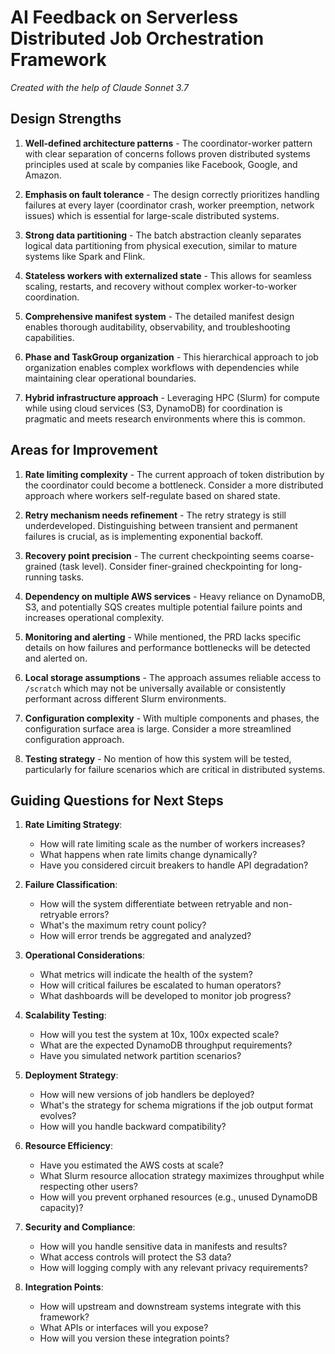 # AI Feedback on Serverless Distributed Job Orchestration Framework

*Created with the help of Claude Sonnet 3.7*

## Design Strengths

1. **Well-defined architecture patterns** - The coordinator-worker pattern with clear separation of concerns follows proven distributed systems principles used at scale by companies like Facebook, Google, and Amazon.

2. **Emphasis on fault tolerance** - The design correctly prioritizes handling failures at every layer (coordinator crash, worker preemption, network issues) which is essential for large-scale distributed systems.

3. **Strong data partitioning** - The batch abstraction cleanly separates logical data partitioning from physical execution, similar to mature systems like Spark and Flink.

4. **Stateless workers with externalized state** - This allows for seamless scaling, restarts, and recovery without complex worker-to-worker coordination.

5. **Comprehensive manifest system** - The detailed manifest design enables thorough auditability, observability, and troubleshooting capabilities.

6. **Phase and TaskGroup organization** - This hierarchical approach to job organization enables complex workflows with dependencies while maintaining clear operational boundaries.

7. **Hybrid infrastructure approach** - Leveraging HPC (Slurm) for compute while using cloud services (S3, DynamoDB) for coordination is pragmatic and meets research environments where this is common.

## Areas for Improvement

1. **Rate limiting complexity** - The current approach of token distribution by the coordinator could become a bottleneck. Consider a more distributed approach where workers self-regulate based on shared state.

2. **Retry mechanism needs refinement** - The retry strategy is still underdeveloped. Distinguishing between transient and permanent failures is crucial, as is implementing exponential backoff.

3. **Recovery point precision** - The current checkpointing seems coarse-grained (task level). Consider finer-grained checkpointing for long-running tasks.

4. **Dependency on multiple AWS services** - Heavy reliance on DynamoDB, S3, and potentially SQS creates multiple potential failure points and increases operational complexity.

5. **Monitoring and alerting** - While mentioned, the PRD lacks specific details on how failures and performance bottlenecks will be detected and alerted on.

6. **Local storage assumptions** - The approach assumes reliable access to `/scratch` which may not be universally available or consistently performant across different Slurm environments.

7. **Configuration complexity** - With multiple components and phases, the configuration surface area is large. Consider a more streamlined configuration approach.

8. **Testing strategy** - No mention of how this system will be tested, particularly for failure scenarios which are critical in distributed systems.

## Guiding Questions for Next Steps

1. **Rate Limiting Strategy**:
   - How will rate limiting scale as the number of workers increases?
   - What happens when rate limits change dynamically?
   - Have you considered circuit breakers to handle API degradation?

2. **Failure Classification**:
   - How will the system differentiate between retryable and non-retryable errors?
   - What's the maximum retry count policy?
   - How will error trends be aggregated and analyzed?

3. **Operational Considerations**:
   - What metrics will indicate the health of the system?
   - How will critical failures be escalated to human operators?
   - What dashboards will be developed to monitor job progress?

4. **Scalability Testing**:
   - How will you test the system at 10x, 100x expected scale?
   - What are the expected DynamoDB throughput requirements?
   - Have you simulated network partition scenarios?

5. **Deployment Strategy**:
   - How will new versions of job handlers be deployed?
   - What's the strategy for schema migrations if the job output format evolves?
   - How will you handle backward compatibility?

6. **Resource Efficiency**:
   - Have you estimated the AWS costs at scale?
   - What Slurm resource allocation strategy maximizes throughput while respecting other users?
   - How will you prevent orphaned resources (e.g., unused DynamoDB capacity)?

7. **Security and Compliance**:
   - How will you handle sensitive data in manifests and results?
   - What access controls will protect the S3 data?
   - How will logging comply with any relevant privacy requirements?

8. **Integration Points**:
   - How will upstream and downstream systems integrate with this framework?
   - What APIs or interfaces will you expose?
   - How will you version these integration points? 